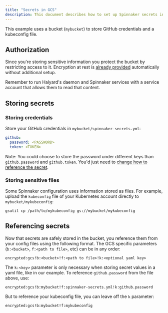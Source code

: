 ```yaml
---
title: "Secrets in GCS"
description: This document describes how to set up Spinnaker secrets in a GCS bucket.
---
```


This example uses a bucket (`mybucket`) to store GitHub credentials and a kubeconfig file.


## Authorization
Since you're storing sensitive information you protect the bucket by restricting access to it. Encryption at rest is [already provided](https://cloud.google.com/storage/docs/encryption/default-keys) automatically without additional setup.

Remember to run Halyard's daemon and Spinnaker services with a service account that allows them to read that content.


## Storing secrets

### Storing credentials
Store your GitHub credentials in `mybucket/spinnaker-secrets.yml`:

```yaml
github:
  password: <PASSWORD>
  token: <TOKEN>
```

Note: You could choose to store the password under different keys than `github.password` and `github.token`. You'd just need to [change how to reference the secret](#referencing-secrets).

### Storing sensitive files
Some Spinnaker configuration uses information stored as files. For example, upload the `kubeconfig` file of your Kubernetes account directly to `mybucket/mykubeconfig`:

```
gsutil cp /path/to/mykubeconfig gs://mybucket/mykubeconfig
```


## Referencing secrets
Now that secrets are safely stored in the bucket, you reference them from your config files using the following format. The GCS specific parameters (`b:<bucket>`, `f:<path to file>`, etc) can be in any order:

```
encrypted:gcs!b:<bucket>!f:<path to file>!k:<optional yaml key>
```

The `k:<key>` parameter is only necessary when storing secret values in a yaml file, like in our example. To reference `github.password` from the file above, use:
```
encrypted:gcs!b:mybucket!f:spinnaker-secrets.yml!k:github.password
```

But to reference your kubeconfig file, you can leave off the `k` parameter:
```
encrypted:gcs!b:mybucket!f:mykubeconfig
```
